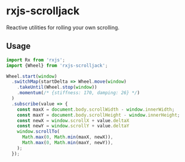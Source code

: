 rxjs-scrolljack
===============

Reactive utilities for rolling your own scrolling.

Usage
-----

```javascript
import Rx from 'rxjs';
import {Wheel} from 'rxjs-scrolljack';

Wheel.start(window)
  .switchMap(startDelta => Wheel.move(window)
    .takeUntil(Wheel.stop(window))
    .momentum(/* {stiffness: 170, damping: 26} */)
  )
  .subscribe(value => {
    const maxX = document.body.scrollWidth - window.innerWidth;
    const maxY = document.body.scrollHeight - window.innerHeight;
    const newX = window.scrollX + value.deltaX
    const newY = window.scrollY + value.deltaY
    window.scrollTo(
      Math.max(0, Math.min(maxX, newX)),
      Math.max(0, Math.min(maxY, newY)),
    );
  });
```
